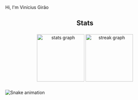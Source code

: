 <p align="left">Hi, I'm Vinícius Girão</p>

###

<h2 align="center">Stats</h2>

###

<div align="center">
  <img src="https://github-readme-stats.vercel.app/api?username=ViniciusGirao&hide_title=false&hide_rank=false&show_icons=true&include_all_commits=true&count_private=true&disable_animations=false&theme=tokyonight&locale=en&hide_border=false&order=1&custom_title=Vin%C3%ADcius%20Gir%C3%A3o%20-%20%20GitHub%20Stats" height="150" alt="stats graph"  />
  <img src="https://streak-stats.demolab.com?user=ViniciusGirao&locale=en&mode=daily&theme=tokyonight&hide_border=false&border_radius=5&order=3" height="150" alt="streak graph"  />
</div>

###

<img src="https://raw.githubusercontent.com/ViniciusGirao/ViniciusGirao/output/snake.svg" alt="Snake animation" />

###
